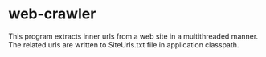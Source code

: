 # web-crawler

This program extracts inner urls from a web site in a multithreaded manner. The related urls are written to SiteUrls.txt file in application classpath.
